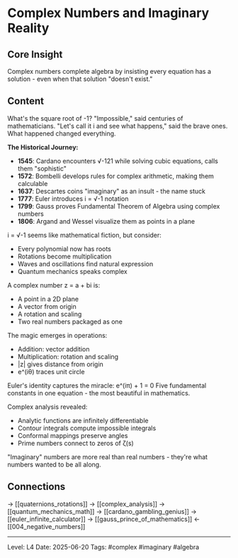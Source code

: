 # Complex Numbers and Imaginary Reality

## Core Insight
Complex numbers complete algebra by insisting every equation has a solution - even when that solution "doesn't exist."

## Content
What's the square root of -1? "Impossible," said centuries of mathematicians. "Let's call it i and see what happens," said the brave ones. What happened changed everything.

**The Historical Journey:**
- **1545**: Cardano encounters √-121 while solving cubic equations, calls them "sophistic" 
- **1572**: Bombelli develops rules for complex arithmetic, making them calculable
- **1637**: Descartes coins "imaginary" as an insult - the name stuck
- **1777**: Euler introduces i = √-1 notation
- **1799**: Gauss proves Fundamental Theorem of Algebra using complex numbers
- **1806**: Argand and Wessel visualize them as points in a plane

i = √-1 seems like mathematical fiction, but consider:
- Every polynomial now has roots
- Rotations become multiplication
- Waves and oscillations find natural expression
- Quantum mechanics speaks complex

A complex number z = a + bi is:
- A point in a 2D plane
- A vector from origin
- A rotation and scaling
- Two real numbers packaged as one

The magic emerges in operations:
- Addition: vector addition
- Multiplication: rotation and scaling
- |z| gives distance from origin
- e^(iθ) traces unit circle

Euler's identity captures the miracle: e^(iπ) + 1 = 0
Five fundamental constants in one equation - the most beautiful in mathematics.

Complex analysis revealed:
- Analytic functions are infinitely differentiable
- Contour integrals compute impossible integrals
- Conformal mappings preserve angles
- Prime numbers connect to zeros of ζ(s)

"Imaginary" numbers are more real than real numbers - they're what numbers wanted to be all along.

## Connections
→ [[quaternions_rotations]]
→ [[complex_analysis]]
→ [[quantum_mechanics_math]]
→ [[cardano_gambling_genius]]
→ [[euler_infinite_calculator]]
→ [[gauss_prince_of_mathematics]]
← [[004_negative_numbers]]

---
Level: L4
Date: 2025-06-20
Tags: #complex #imaginary #algebra